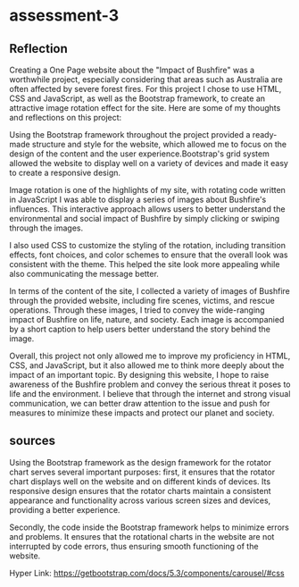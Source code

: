 # assessment-3

## Reflection
Creating a One Page website about the "Impact of Bushfire" was a worthwhile project, especially considering that areas such as Australia are often affected by severe forest fires. For this project I chose to use HTML, CSS and JavaScript, as well as the Bootstrap framework, to create an attractive image rotation effect for the site. Here are some of my thoughts and reflections on this project:

Using the Bootstrap framework throughout the project provided a ready-made structure and style for the website, which allowed me to focus on the design of the content and the user experience.Bootstrap's grid system allowed the website to display well on a variety of devices and made it easy to create a responsive design.

Image rotation is one of the highlights of my site, with rotating code written in JavaScript I was able to display a series of images about Bushfire's influences. This interactive approach allows users to better understand the environmental and social impact of Bushfire by simply clicking or swiping through the images.

I also used CSS to customize the styling of the rotation, including transition effects, font choices, and color schemes to ensure that the overall look was consistent with the theme. This helped the site look more appealing while also communicating the message better.

In terms of the content of the site, I collected a variety of images of Bushfire through the provided website, including fire scenes, victims, and rescue operations. Through these images, I tried to convey the wide-ranging impact of Bushfire on life, nature, and society. Each image is accompanied by a short caption to help users better understand the story behind the image.

Overall, this project not only allowed me to improve my proficiency in HTML, CSS, and JavaScript, but it also allowed me to think more deeply about the impact of an important topic. By designing this website, I hope to raise awareness of the Bushfire problem and convey the serious threat it poses to life and the environment. I believe that through the internet and strong visual communication, we can better draw attention to the issue and push for measures to minimize these impacts and protect our planet and society.

## sources
Using the Bootstrap framework as the design framework for the rotator chart serves several important purposes: first, it ensures that the rotator chart displays well on the website and on different kinds of devices. Its responsive design ensures that the rotator charts maintain a consistent appearance and functionality across various screen sizes and devices, providing a better experience.

Secondly, the code inside the Bootstrap framework helps to minimize errors and problems. It ensures that the rotational charts in the website are not interrupted by code errors, thus ensuring smooth functioning of the website.

Hyper Link:
https://getbootstrap.com/docs/5.3/components/carousel/#css

 
